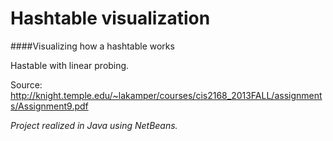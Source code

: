 # Hashtable visualization

####Visualizing how a hashtable works

Hastable with linear probing.


Source: http://knight.temple.edu/~lakamper/courses/cis2168_2013FALL/assignments/Assignment9.pdf

_Project realized in Java using NetBeans._